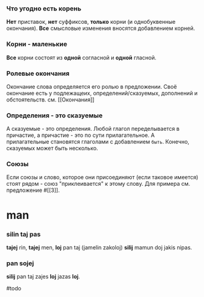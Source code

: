 ### Что угодно есть корень
**Нет** приставок, **нет** суффиксов, **только** корни (и однобуквенные окончания). 
**Все** смысловые изменения вносятся добавлением корней.

### Корни - маленькие
**Все** корни состоят из **одной** согласной и **одной** гласной.

### Ролевые окончания
Окончание слова определяется его ролью в предложении. 
Своё окончание есть у подлежащеих, определений/сказуемых, дополнений и обстоятельств. 
см. [[Окончания]]

### Определения - это сказуемые
А сказуемые - это определения. 
Любой глагол переделывается в причастие, а причастие - это по сути прилагательное. 
А прилагательные становятся глаголами с добавлением `быть`. 
Конечно, сказуемых может быть несколько.

### Союзы
Если союзы и слово, которое они присоединяют (если таковое имеется) стоят рядом - союз "приклеивается" к этому слову. 
Для примера см. предложение #[[3]].

# man
### silin taj pas
**tajej** rin, **tajej** men, **loj** pan taj (jamelin zakoloj)
**silij** mamun doj jakis nipas.

### pan sojej
**silij** pan taj zajes **loj** jazas **loj**.

#todo
